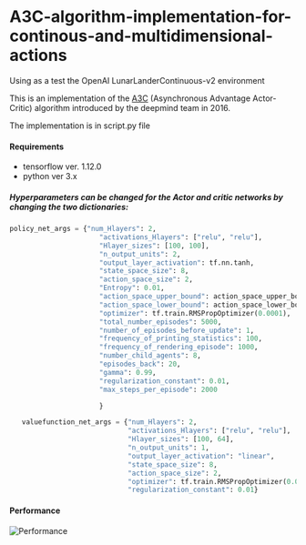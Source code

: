# A3C-algorithm-implementation-for-continous-and-multidimensional-actions
Using as a test the OpenAI LunarLanderContinuous-v2 environment

This is an implementation of the [A3C](https://arxiv.org/abs/1602.01783) (Asynchronous Advantage Actor-Critic) algorithm introduced by the
deepmind team in 2016.

The implementation is in script.py file

#### Requirements
+ tensorflow ver. 1.12.0
+ python ver 3.x

##### Hyperparameters can be changed  for the Actor and critic networks by changing the two dictionaries:
 
 ```python
 policy_net_args = {"num_Hlayers": 2,
                       "activations_Hlayers": ["relu", "relu"],
                       "Hlayer_sizes": [100, 100],
                       "n_output_units": 2,
                       "output_layer_activation": tf.nn.tanh,
                       "state_space_size": 8,
                       "action_space_size": 2,
                       "Entropy": 0.01,
                       "action_space_upper_bound": action_space_upper_bound,
                       "action_space_lower_bound": action_space_lower_bound,
                       "optimizer": tf.train.RMSPropOptimizer(0.0001),
                       "total_number_episodes": 5000,
                       "number_of_episodes_before_update": 1,
                       "frequency_of_printing_statistics": 100,
                       "frequency_of_rendering_episode": 1000,
                       "number_child_agents": 8,
                       "episodes_back": 20,
                       "gamma": 0.99,
                       "regularization_constant": 0.01,
                       "max_steps_per_episode": 2000

                       }

    valuefunction_net_args = {"num_Hlayers": 2,
                              "activations_Hlayers": ["relu", "relu"],
                              "Hlayer_sizes": [100, 64],
                              "n_output_units": 1,
                              "output_layer_activation": "linear",
                              "state_space_size": 8,
                              "action_space_size": 2,
                              "optimizer": tf.train.RMSPropOptimizer(0.01),
                              "regularization_constant": 0.01}

````
  
  
#### Performance 

![Performance](https://github.com/TomeASilva/A3C-algorithm-implementation-for-continous-and-multidimensional-actions/blob/master/supporting_images/Figure_1.png "Performance")

  
